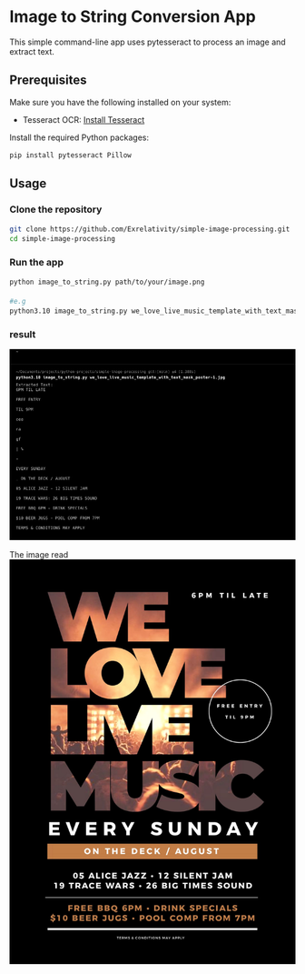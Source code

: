 # Image to String Conversion App

This simple command-line app uses pytesseract to process an image and extract text.

## Prerequisites

Make sure you have the following installed on your system:

- Tesseract OCR: [Install Tesseract](https://github.com/tesseract-ocr/tesseract)

Install the required Python packages:

```bash
pip install pytesseract Pillow
```

## Usage

### Clone the repository

```bash
git clone https://github.com/Exrelativity/simple-image-processing.git
cd simple-image-processing
```

### Run the app

```bash
python image_to_string.py path/to/your/image.png

#e.g 
python3.10 image_to_string.py we_love_live_music_template_with_text_mask_poster-1.jpg
```

### result

<img src="Screen Shot 2024-02-26 at 09.20.52.png">

The image read
<img src="we_love_live_music_template_with_text_mask_poster-1.jpg">
